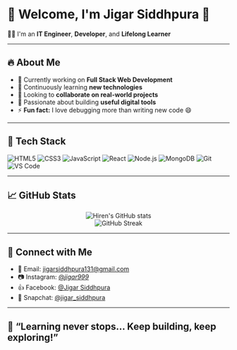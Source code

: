 # 🙏 Welcome, I'm Jigar Siddhpura 👋

👨‍💻 I'm an **IT Engineer**, **Developer**, and **Lifelong Learner**

---

## 🔥 About Me

- 🔭 Currently working on **Full Stack Web Development**
- 🌱 Continuously learning **new technologies**
- 👯 Looking to **collaborate on real-world projects**
- 🧠 Passionate about building **useful digital tools**
- ⚡ **Fun fact:** I love debugging more than writing new code 😄

---

## 🧰 Tech Stack

![HTML5](https://img.shields.io/badge/HTML5-E34F26?style=flat&logo=html5&logoColor=white)
![CSS3](https://img.shields.io/badge/CSS3-1572B6?style=flat&logo=css3&logoColor=white)
![JavaScript](https://img.shields.io/badge/JavaScript-F7DF1E?style=flat&logo=javascript&logoColor=black)
![React](https://img.shields.io/badge/React-20232A?style=flat&logo=react&logoColor=61DAFB)
![Node.js](https://img.shields.io/badge/Node.js-339933?style=flat&logo=nodedotjs&logoColor=white)
![MongoDB](https://img.shields.io/badge/MongoDB-4EA94B?style=flat&logo=mongodb&logoColor=white)
![Git](https://img.shields.io/badge/Git-F05032?style=flat&logo=git&logoColor=white)
![VS Code](https://img.shields.io/badge/VS%20Code-007ACC?style=flat&logo=visual-studio-code&logoColor=white)

---

## 📈 GitHub Stats

<p align="center">
  <img src="https://github-readme-stats.vercel.app/api?username=your-username&show_icons=true&theme=github_dark" alt="Hiren's GitHub stats" />
  <br/>
  <img src="https://github-readme-streak-stats.herokuapp.com/?user=your-username&theme=github-dark" alt="GitHub Streak" />
</p>

---

## 📲 Connect with Me

- 📧 Email: [jigarsiddhpura131@gmail.com](mailto:youremail@example.com)
- 📷 Instagram: [@_jigar999_](https://instagram.com/yourusername)
- 👍 Facebook: [@Jigar Siddhpura](https://facebook.com/yourusername)
- 👻 Snapchat: [@jigar_siddhpura](https://www.snapchat.com/add/yourusername)

---

## 🧠 “Learning never stops... Keep building, keep exploring!”

